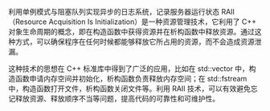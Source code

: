 利用单例模式与阻塞队列实现异步的日志系统，记录服务器运行状态
RAII（Resource Acquisition Is Initialization）是一种资源管理技术，它利用了 C++ 对象生命周期的概念，即在构造函数中获得资源并在析构函数中释放资源。通过这种方式，可以确保程序在任何时候都能够释放它所占用的资源，而不会造成资源泄漏。

这种技术的思想在 C++ 标准库中得到了广泛的应用，比如在 std::vector 中，构造函数申请内存空间并初始化，析构函数负责释放内存空间；在 std::fstream 中，构造函数打开文件，析构函数关闭文件等。利用 RAII 技术，可以有效避免忘记释放资源、释放顺序不当等问题，提高代码的可靠性和可维护性。
